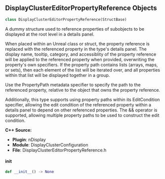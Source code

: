 ## DisplayClusterEditorPropertyReference Objects

```python
class DisplayClusterEditorPropertyReference(StructBase)
```

A dummy structure used to reference properties of subobjects to be displayed at the root level in a details panel.

When placed within an Unreal class or struct, the property reference is replaced with the referenced property in the
type's details panel. The display name, tooltip, category, and accessiblity of the property reference will be applied
to the referenced property when provided, overwriting the property's own specifiers. If the property path contains lists
(arrays, maps, or sets), then each element of the list will be iterated over, and all properties within that list will
be displayed together in a group.

Use the PropertyPath metadata specifier to specify the path to the referenced property, relative to the object that owns
the property reference.

Additionally, this type supports using property paths within its EditCondition specifier, allowing the edit condition
of the referenced property within a details panel to depend on other referenced properties. The && operator is supported,
allowing multiple property paths to be used to construct the edit condition.

**C++ Source:**

- **Plugin**: nDisplay
- **Module**: DisplayClusterConfiguration
- **File**: DisplayClusterEditorPropertyReference.h

<a id="unreal.DisplayClusterEditorPropertyReference.__init__"></a>

#### __init__

```python
def __init__() -> None
```

<a id="unreal.DisplayClusterComponentRef"></a>